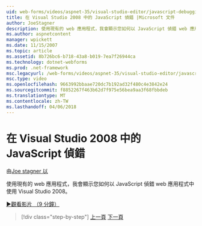 ```yaml
---
uid: web-forms/videos/aspnet-35/visual-studio-editor/javascript-debugging-in-visual-studio-2008
title: 在 Visual Studio 2008 中的 JavaScript 偵錯 |Microsoft 文件
author: JoeStagner
description: 使用現有的 web 應用程式，我會顯示您如何以 JavaScript 偵錯 web 應用程式中使用 Visual Studio 2008。
ms.author: aspnetcontent
manager: wpickett
ms.date: 11/15/2007
ms.topic: article
ms.assetid: 8b726bc6-b718-43a8-b019-7ea7f26944ca
ms.technology: dotnet-webforms
ms.prod: .net-framework
msc.legacyurl: /web-forms/videos/aspnet-35/visual-studio-editor/javascript-debugging-in-visual-studio-2008
msc.type: video
ms.openlocfilehash: 9663992bbaae720dc7b192ad32f480c4e3842e24
ms.sourcegitcommit: f8852267f463b62d7f975e56bea9aa3f68fbbdeb
ms.translationtype: MT
ms.contentlocale: zh-TW
ms.lasthandoff: 04/06/2018
---
```

<a name="javascript-debugging-in-visual-studio-2008"></a>在 Visual Studio 2008 中的 JavaScript 偵錯
====================
由[Joe stagner 以](https://github.com/JoeStagner)

使用現有的 web 應用程式，我會顯示您如何以 JavaScript 偵錯 web 應用程式中使用 Visual Studio 2008。

[&#9654;觀看影片 （9 分鐘）](https://channel9.msdn.com/Blogs/ASP-NET-Site-Videos/javascript-debugging-in-visual-studio-2008)

> [!div class="step-by-step"]
> [上一頁](javascript-intellisense-support-in-visual-studio-2008.md)
> [下一頁](multi-targeting-support-in-visual-studio-2008.md)
